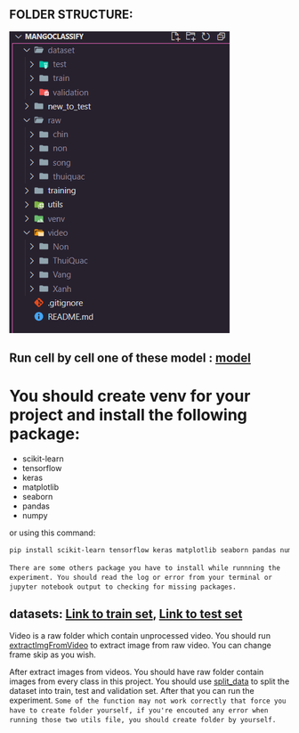 ## FOLDER STRUCTURE:

![alt text](./img_source/image.png)

## Run cell by cell one of these model : [model](./model/)

# You should create venv for your project and install the following package:

- scikit-learn
- tensorflow
- keras
- matplotlib
- seaborn
- pandas
- numpy

or using this command:

```bash
pip install scikit-learn tensorflow keras matplotlib seaborn pandas numpy
```

`There are some others package you have to install while runnning the experiment. You should read the log or error from your terminal or jupyter notebook output to checking for missing packages.`

## datasets: [Link to train set](https://drive.google.com/file/d/1vsbHGtdePzGWAtO-A06kCmxhszG8TPT2/view), [Link to test set](https://drive.google.com/file/d/178lJFzFRqS9olO1sE0bLTFBI_h89DnuW/view)

Video is a raw folder which contain unprocessed video. You should run [extractImgFromVideo](./utils/extractImgFromVideo.py) to extract image from raw video. You can change frame skip as you wish.

After extract images from videos. You should have raw folder contain images from every class in this project. You should use [split_data](./utils/split_data.py) to split the dataset into train, test and validation set.
After that you can run the experiment.
`Some of the function may not work correctly that force you have to create folder yourself, if you're encouted any error when running those two utils file, you should create folder by yourself.`
